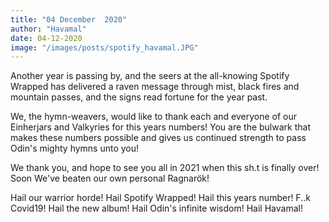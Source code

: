 ```yaml
---
title: "04 December  2020"
author: "Havamal"
date: 04-12-2020
image: "/images/posts/spotify_havamal.JPG"
---
```


Another year is passing by, and the seers at the all-knowing Spotify Wrapped has delivered a raven message through mist, black fires and mountain passes, and the signs read fortune for the year past.

We, the hymn-weavers, would like to thank each and everyone of our Einherjars and Valkyries for this years numbers! You are the bulwark that makes these numbers possible and gives us continued strength to pass Odin's mighty hymns unto you!

We thank you, and hope to see you all in 2021 when this sh.t is finally over! Soon We've beaten our own personal Ragnarök!

Hail our warrior horde! Hail Spotify Wrapped! Hail this years number! F..k Covid19! Hail the new album! Hail Odin's infinite wisdom! Hail Havamal!